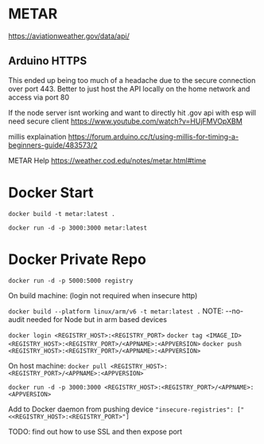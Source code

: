 # METAR

https://aviationweather.gov/data/api/

## Arduino HTTPS

This ended up being too much of a headache due to the secure connection over port 443. Better to just host the API locally on the home network and access via port 80

If the node server isnt working and want to directly hit .gov api with esp will need secure client
https://www.youtube.com/watch?v=HUjFMVOpXBM

millis explaination
https://forum.arduino.cc/t/using-millis-for-timing-a-beginners-guide/483573/2

METAR Help
https://weather.cod.edu/notes/metar.html#time

# Docker Start

`docker build -t metar:latest .`

`docker run -d -p 3000:3000 metar:latest`

# Docker Private Repo

`docker run -d -p 5000:5000 registry`

On build machine: (login not required when insecure http)

`docker build --platform linux/arm/v6 -t metar:latest .`
NOTE: --no-audit needed for Node but in arm based devices

`docker login <REGISTRY_HOST>:<REGISTRY_PORT>`
`docker tag <IMAGE_ID> <REGISTRY_HOST>:<REGISTRY_PORT>/<APPNAME>:<APPVERSION>`
`docker push <REGISTRY_HOST>:<REGISTRY_PORT>/<APPNAME>:<APPVERSION>`

On host machine:
`docker pull <REGISTRY_HOST>:<REGISTRY_PORT>/<APPNAME>:<APPVERSION>`

`docker run -d -p 3000:3000 <REGISTRY_HOST>:<REGISTRY_PORT>/<APPNAME>:<APPVERSION>`

Add to Docker daemon from pushing device
`"insecure-registries": ["<<REGISTRY_HOST>:<REGISTRY_PORT>"]`

TODO: find out how to use SSL and then expose port

